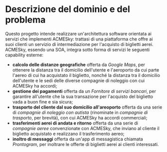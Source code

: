 # Descrizione del dominio e del problema
Questo progetto intende realizzare un'architettura software orientata ai servizi che implementi ACMESky: trattasi di una piattaforma che offre ai suoi clienti un servizio di intermediazione per l'acquisto di biglietti aerei.<br>
ACMESky, essendo una SOA, integra sotto forma di servizi le seguenti capability esterne:
- **calcolo delle distanze geografiche** offerta da *Google Maps*, per ottenere la distanza tra il domicilio dell'utente e l'aeroporto da cui parte l'aereo di cui ha acquistato il biglietto, nonché la distanza tra il domicilio dell'utente e le sedi delle diverse compagnie di noleggio con cui ACMESky ha accordi;
- **gestione dei pagamenti** offerta da un *Fornitore di servizi bancari*, per garantire all'utente che la sua transazione per l'acquisto del biglietto vada a buon fine e sia sicura;
- **trasporto del cliente dal suo domicilio all'areoporto** offerta da una serie di *compagnie di noleggio con autista* (rinominate in *compagnie di trasporto*, per brevità), con cui ACMESky ha accordi commerciali;
- **trasferimenti aerei di andata e ritorno** offerta da una serie di *compagnie aeree* convenzionate con ACMESky, che inviano al cliente il biglietto acquistato e realizzano il trasferimento aereo;
- **inoltro di messaggi** offerta da un'app di messagistica chiamata *Prontogram*, per inoltrare le offerte di biglietti aerei ai clienti interessati.